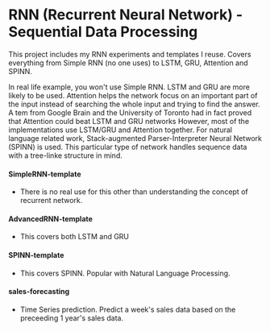# RNN (Recurrent Neural Network) - Sequential Data Processing
This project includes my RNN experiments and templates I reuse. Covers everything from Simple RNN (no one uses) to LSTM, GRU, Attention and SPINN.

In real life example, you won't use Simple RNN. LSTM and GRU are more likely to be used. Attention helps the network focus on an important part of the input instead of searching the whole input and trying to find the answer. A tem from Google Brain and the University of Toronto had in fact proved that Attention could beat LSTM and GRU networks However, most of the implementations use LSTM/GRU and Attention together. For natural language related work, Stack-augmented Parser-Interpreter Neural Network (SPINN) is used. This particular type of network handles sequence data with a tree-linke structure in mind.

#### SimpleRNN-template
- There is no real use for this other than understanding the concept of recurrent network.

#### AdvancedRNN-template
- This covers both LSTM and GRU

#### SPINN-template
- This covers SPINN. Popular with Natural Language Processing.

#### sales-forecasting
- Time Series prediction. Predict a week's sales data based on the preceeding 1 year's sales data.
